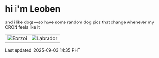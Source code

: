 # hi i'm Leoben

and i like dogs—so have some random dog pics that change whenever my CRON feels like it

|  |  |
|--------|----------|
| ![Borzoi](https://random-dog-vercel.vercel.app/api/random-borzoi?v=1756881347) | ![Labrador](https://random-dog-vercel.vercel.app/api/random-labrador?v=1756881347) |

Last updated: 2025-09-03 14:35 PHT
